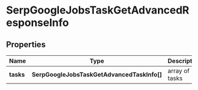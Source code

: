 # SerpGoogleJobsTaskGetAdvancedResponseInfo

## Properties

| Name | Type | Description | Notes |
|------------ | ------------- | ------------- | -------------|
**tasks** | **SerpGoogleJobsTaskGetAdvancedTaskInfo[]** | array of tasks |[optional]|